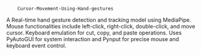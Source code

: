         Cursor-Movement-Using-Hand-gestures

 
A Real-time hand gesture detection and tracking model using MediaPipe.
Mouse functionalities include left-click, right-click, double-click, and move cursor.
Keyboard emulation for cut, copy, and paste operations.
Uses PyAutoGUI for system interaction and Pynput for precise mouse and keyboard event control.
